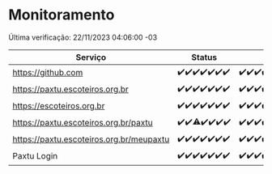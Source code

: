 # Monitoramento

Última verificação: 22/11/2023 04:06:00 -03

|Serviço|Status|Últimas 24h|
|---|---|---|
|https://github.com|<span title="2023-11-15: OK=24">✔️</span><span title="2023-11-16: OK=24">✔️</span><span title="2023-11-17: OK=24">✔️</span><span title="2023-11-18: OK=24">✔️</span><span title="2023-11-19: OK=24">✔️</span><span title="2023-11-20: OK=24">✔️</span><span title="2023-11-21: OK=8">✔️</span>|<span title="21/11/2023 05:09:00 -03 : 200">✔️</span><span title="21/11/2023 06:06:00 -03 : 200">✔️</span><span title="21/11/2023 07:12:00 -03 : 200">✔️</span><span title="21/11/2023 08:04:00 -03 : 200">✔️</span><span title="21/11/2023 09:12:00 -03 : 200">✔️</span><span title="21/11/2023 10:10:00 -03 : 200">✔️</span><span title="21/11/2023 11:06:00 -03 : 200">✔️</span><span title="21/11/2023 12:04:00 -03 : 200">✔️</span><span title="21/11/2023 13:08:00 -03 : 200">✔️</span><span title="21/11/2023 14:06:00 -03 : 200">✔️</span><span title="21/11/2023 15:08:00 -03 : 200">✔️</span><span title="21/11/2023 16:04:00 -03 : 200">✔️</span><span title="21/11/2023 17:06:00 -03 : 200">✔️</span><span title="21/11/2023 18:05:00 -03 : 200">✔️</span><span title="21/11/2023 19:05:00 -03 : 200">✔️</span><span title="21/11/2023 20:06:00 -03 : 200">✔️</span><span title="21/11/2023 21:32:00 -03 : 200">✔️</span><span title="21/11/2023 22:51:00 -03 : 200">✔️</span><span title="21/11/2023 23:23:00 -03 : 200">✔️</span><span title="22/11/2023 00:07:00 -03 : 200">✔️</span><span title="22/11/2023 01:08:00 -03 : 200">✔️</span><span title="22/11/2023 02:06:00 -03 : 200">✔️</span><span title="22/11/2023 03:08:00 -03 : 200">✔️</span><span title="22/11/2023 04:06:00 -03 : 200">✔️</span>|
|https://paxtu.escoteiros.org.br|<span title="2023-11-15: OK=24">✔️</span><span title="2023-11-16: OK=24">✔️</span><span title="2023-11-17: OK=24">✔️</span><span title="2023-11-18: OK=24">✔️</span><span title="2023-11-19: OK=24">✔️</span><span title="2023-11-20: OK=24">✔️</span><span title="2023-11-21: OK=8">✔️</span>|<span title="21/11/2023 05:09:00 -03 : 200">✔️</span><span title="21/11/2023 06:06:00 -03 : 200">✔️</span><span title="21/11/2023 07:12:00 -03 : 200">✔️</span><span title="21/11/2023 08:04:00 -03 : 200">✔️</span><span title="21/11/2023 09:12:00 -03 : 200">✔️</span><span title="21/11/2023 10:10:00 -03 : 200">✔️</span><span title="21/11/2023 11:06:00 -03 : 200">✔️</span><span title="21/11/2023 12:04:00 -03 : 200">✔️</span><span title="21/11/2023 13:08:00 -03 : 200">✔️</span><span title="21/11/2023 14:06:00 -03 : 200">✔️</span><span title="21/11/2023 15:08:00 -03 : 200">✔️</span><span title="21/11/2023 16:04:00 -03 : 200">✔️</span><span title="21/11/2023 17:06:00 -03 : 200">✔️</span><span title="21/11/2023 18:05:00 -03 : 200">✔️</span><span title="21/11/2023 19:05:00 -03 : 200">✔️</span><span title="21/11/2023 20:06:00 -03 : 200">✔️</span><span title="21/11/2023 21:32:00 -03 : 200">✔️</span><span title="21/11/2023 22:51:00 -03 : 200">✔️</span><span title="21/11/2023 23:23:00 -03 : 200">✔️</span><span title="22/11/2023 00:07:00 -03 : 200">✔️</span><span title="22/11/2023 01:08:00 -03 : 200">✔️</span><span title="22/11/2023 02:06:00 -03 : 200">✔️</span><span title="22/11/2023 03:08:00 -03 : 200">✔️</span><span title="22/11/2023 04:06:00 -03 : 200">✔️</span>|
|https://escoteiros.org.br|<span title="2023-11-15: OK=24">✔️</span><span title="2023-11-16: OK=24">✔️</span><span title="2023-11-17: OK=24">✔️</span><span title="2023-11-18: OK=24">✔️</span><span title="2023-11-19: OK=24">✔️</span><span title="2023-11-20: OK=24">✔️</span><span title="2023-11-21: OK=8">✔️</span>|<span title="21/11/2023 05:09:00 -03 : 200">✔️</span><span title="21/11/2023 06:06:00 -03 : 200">✔️</span><span title="21/11/2023 07:12:00 -03 : 200">✔️</span><span title="21/11/2023 08:04:00 -03 : 200">✔️</span><span title="21/11/2023 09:12:00 -03 : 200">✔️</span><span title="21/11/2023 10:10:00 -03 : 200">✔️</span><span title="21/11/2023 11:06:00 -03 : 200">✔️</span><span title="21/11/2023 12:04:00 -03 : 200">✔️</span><span title="21/11/2023 13:08:00 -03 : 200">✔️</span><span title="21/11/2023 14:06:00 -03 : 200">✔️</span><span title="21/11/2023 15:08:00 -03 : 200">✔️</span><span title="21/11/2023 16:04:00 -03 : 200">✔️</span><span title="21/11/2023 17:06:00 -03 : 200">✔️</span><span title="21/11/2023 18:05:00 -03 : 200">✔️</span><span title="21/11/2023 19:05:00 -03 : 200">✔️</span><span title="21/11/2023 20:06:00 -03 : 200">✔️</span><span title="21/11/2023 21:32:00 -03 : 200">✔️</span><span title="21/11/2023 22:51:00 -03 : 200">✔️</span><span title="21/11/2023 23:23:00 -03 : 200">✔️</span><span title="22/11/2023 00:07:00 -03 : 200">✔️</span><span title="22/11/2023 01:08:00 -03 : 200">✔️</span><span title="22/11/2023 02:06:00 -03 : 200">✔️</span><span title="22/11/2023 03:08:00 -03 : 200">✔️</span><span title="22/11/2023 04:06:00 -03 : 200">✔️</span>|
|https://paxtu.escoteiros.org.br/paxtu|<span title="2023-11-15: OK=24">✔️</span><span title="2023-11-16: OK=24">✔️</span><span title="2023-11-17: OK=23, Falhas=1">⚠️</span><span title="2023-11-18: OK=24">✔️</span><span title="2023-11-19: OK=24">✔️</span><span title="2023-11-20: OK=24">✔️</span><span title="2023-11-21: OK=8">✔️</span>|<span title="21/11/2023 05:09:00 -03 : 200">✔️</span><span title="21/11/2023 06:06:00 -03 : 200">✔️</span><span title="21/11/2023 07:12:00 -03 : 200">✔️</span><span title="21/11/2023 08:04:00 -03 : 200">✔️</span><span title="21/11/2023 09:12:00 -03 : 200">✔️</span><span title="21/11/2023 10:10:00 -03 : 200">✔️</span><span title="21/11/2023 11:06:00 -03 : 200">✔️</span><span title="21/11/2023 12:04:00 -03 : 200">✔️</span><span title="21/11/2023 13:08:00 -03 : 200">✔️</span><span title="21/11/2023 14:06:00 -03 : 200">✔️</span><span title="21/11/2023 15:08:00 -03 : 200">✔️</span><span title="21/11/2023 16:04:00 -03 : 200">✔️</span><span title="21/11/2023 17:06:00 -03 : 200">✔️</span><span title="21/11/2023 18:06:00 -03 : 200">✔️</span><span title="21/11/2023 19:05:00 -03 : 200">✔️</span><span title="21/11/2023 20:06:00 -03 : 200">✔️</span><span title="21/11/2023 21:32:00 -03 : 200">✔️</span><span title="21/11/2023 22:51:00 -03 : 200">✔️</span><span title="21/11/2023 23:23:00 -03 : 200">✔️</span><span title="22/11/2023 00:07:00 -03 : 200">✔️</span><span title="22/11/2023 01:08:00 -03 : 200">✔️</span><span title="22/11/2023 02:06:00 -03 : 200">✔️</span><span title="22/11/2023 03:08:00 -03 : 200">✔️</span><span title="22/11/2023 04:06:00 -03 : 200">✔️</span>|
|https://paxtu.escoteiros.org.br/meupaxtu|<span title="2023-11-15: OK=24">✔️</span><span title="2023-11-16: OK=24">✔️</span><span title="2023-11-17: OK=24">✔️</span><span title="2023-11-18: OK=24">✔️</span><span title="2023-11-19: OK=24">✔️</span><span title="2023-11-20: OK=24">✔️</span><span title="2023-11-21: OK=8">✔️</span>|<span title="21/11/2023 05:09:00 -03 : 200">✔️</span><span title="21/11/2023 06:06:00 -03 : 200">✔️</span><span title="21/11/2023 07:12:00 -03 : 200">✔️</span><span title="21/11/2023 08:04:00 -03 : 200">✔️</span><span title="21/11/2023 09:12:00 -03 : 200">✔️</span><span title="21/11/2023 10:10:00 -03 : 200">✔️</span><span title="21/11/2023 11:06:00 -03 : 200">✔️</span><span title="21/11/2023 12:04:00 -03 : 200">✔️</span><span title="21/11/2023 13:08:00 -03 : 200">✔️</span><span title="21/11/2023 14:06:00 -03 : 200">✔️</span><span title="21/11/2023 15:08:00 -03 : 200">✔️</span><span title="21/11/2023 16:04:00 -03 : 200">✔️</span><span title="21/11/2023 17:06:00 -03 : 200">✔️</span><span title="21/11/2023 18:06:00 -03 : 200">✔️</span><span title="21/11/2023 19:06:00 -03 : 200">✔️</span><span title="21/11/2023 20:06:00 -03 : 200">✔️</span><span title="21/11/2023 21:32:00 -03 : 200">✔️</span><span title="21/11/2023 22:51:00 -03 : 200">✔️</span><span title="21/11/2023 23:23:00 -03 : 200">✔️</span><span title="22/11/2023 00:07:00 -03 : 200">✔️</span><span title="22/11/2023 01:08:00 -03 : 200">✔️</span><span title="22/11/2023 02:06:00 -03 : 200">✔️</span><span title="22/11/2023 03:08:00 -03 : 200">✔️</span><span title="22/11/2023 04:06:00 -03 : 200">✔️</span>|
|Paxtu Login|<span title="2023-11-15: OK=24">✔️</span><span title="2023-11-16: OK=24">✔️</span><span title="2023-11-17: OK=24">✔️</span><span title="2023-11-18: OK=24">✔️</span><span title="2023-11-19: OK=24">✔️</span><span title="2023-11-20: OK=24">✔️</span><span title="2023-11-21: OK=8">✔️</span>|<span title="21/11/2023 05:09:00 -03 : 200">✔️</span><span title="21/11/2023 06:06:00 -03 : 200">✔️</span><span title="21/11/2023 07:12:00 -03 : 200">✔️</span><span title="21/11/2023 08:04:00 -03 : 200">✔️</span><span title="21/11/2023 09:12:00 -03 : 200">✔️</span><span title="21/11/2023 10:10:00 -03 : 200">✔️</span><span title="21/11/2023 11:06:00 -03 : 200">✔️</span><span title="21/11/2023 12:04:00 -03 : 200">✔️</span><span title="21/11/2023 13:08:00 -03 : 200">✔️</span><span title="21/11/2023 14:06:00 -03 : 200">✔️</span><span title="21/11/2023 15:08:00 -03 : 200">✔️</span><span title="21/11/2023 16:04:00 -03 : 200">✔️</span><span title="21/11/2023 17:06:00 -03 : 200">✔️</span><span title="21/11/2023 18:06:00 -03 : 200">✔️</span><span title="21/11/2023 19:06:00 -03 : 200">✔️</span><span title="21/11/2023 20:06:00 -03 : 200">✔️</span><span title="21/11/2023 21:32:00 -03 : 200">✔️</span><span title="21/11/2023 22:51:00 -03 : 200">✔️</span><span title="21/11/2023 23:23:00 -03 : 200">✔️</span><span title="22/11/2023 00:07:00 -03 : 200">✔️</span><span title="22/11/2023 01:08:00 -03 : 200">✔️</span><span title="22/11/2023 02:06:00 -03 : 200">✔️</span><span title="22/11/2023 03:08:00 -03 : 200">✔️</span><span title="22/11/2023 04:06:00 -03 : 200">✔️</span>|

